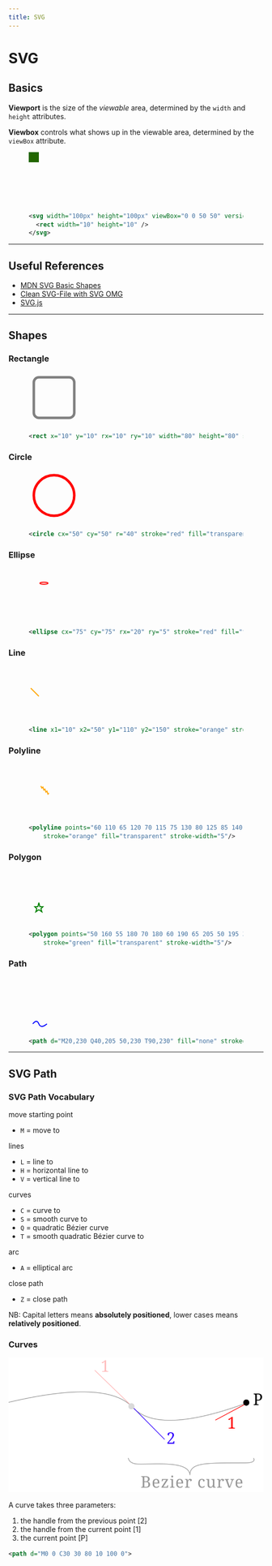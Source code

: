 ```yaml
---
title: SVG
---
```


<link href="../assets/style.css" rel="stylesheet">


# SVG

<section>

## Basics

**Viewport** is the size of the *viewable* area, determined by the `width` and `height` attributes.

**Viewbox** controls what shows up in the viewable area, determined by the `viewBox` attribute.

<figure class="fig-1-3">

<svg width="100px" height="100px" viewBox="0 0 50 50" version="1.1" xmlns="http://www.w3.org/2000/svg">
  <rect width="10" height="10" fill="#226600" />
</svg>

```xml
<svg width="100px" height="100px" viewBox="0 0 50 50" version="1.1" xmlns="http://www.w3.org/2000/svg">
  <rect width="10" height="10" />
</svg>
```

</figure>

</section>

---

<section>

## Useful References
* [MDN SVG Basic Shapes](https://developer.mozilla.org/en-US/docs/Web/SVG/Tutorial/Basic_Shapes)
* [Clean SVG-File with SVG OMG](https://jakearchibald.github.io/svgomg/)
* [SVG.js](https://svgjs.com/docs/3.0/)

</section>

---

<section>

## Shapes

### Rectangle
<figure class="fig-1-3">
<svg width="100" height="100" viewBox="0 0 100 100" version="1.1" xmlns="http://www.w3.org/2000/svg">
  <rect x="10" y="10" rx="10" ry="10" width="80" height="80" stroke="gray" fill="transparent" stroke-width="5"/>
</svg>

```xml
<rect x="10" y="10" rx="10" ry="10" width="80" height="80" stroke="gray" fill="transparent" stroke-width="5"/>
```

</figure>


### Circle
<figure class="fig-1-3">
<svg width="100" height="100" viewBox="0 0 100 100" version="1.1" xmlns="http://www.w3.org/2000/svg">
  <circle cx="50" cy="50" r="40" stroke="red" fill="transparent" stroke-width="5"/>
</svg>

```xml
<circle cx="50" cy="50" r="40" stroke="red" fill="transparent" stroke-width="5"/>
```

</figure>

### Ellipse
<figure class="fig-1-3">
<svg width="100" height="100" viewBox="0 0 250 250" version="1.1" xmlns="http://www.w3.org/2000/svg">
  <ellipse cx="75" cy="75" rx="20" ry="5" stroke="red" fill="transparent" stroke-width="5"/>
</svg>

```xml
<ellipse cx="75" cy="75" rx="20" ry="5" stroke="red" fill="transparent" stroke-width="5"/>
```

</figure>


### Line
<figure class="fig-1-3">
<svg width="100" height="100" viewBox="0 0 250 250" version="1.1" xmlns="http://www.w3.org/2000/svg">
  <line x1="10" x2="50" y1="110" y2="150" stroke="orange" stroke-width="5"/>
</svg>

```xml
<line x1="10" x2="50" y1="110" y2="150" stroke="orange" stroke-width="5"/>
```

</figure>

### Polyline
<figure class="fig-1-3">
<svg width="100" height="100" viewBox="0 0 250 250" version="1.1" xmlns="http://www.w3.org/2000/svg">
  <polyline points="60 110 65 120 70 115 75 130 80 125 85 140 90 135 95 150 100 145"
      stroke="orange" fill="transparent" stroke-width="5"/>
</svg>

```xml
<polyline points="60 110 65 120 70 115 75 130 80 125 85 140 90 135 95 150 100 145"
    stroke="orange" fill="transparent" stroke-width="5"/>
```

</figure>


### Polygon
<figure class="fig-1-3">
<svg width="100" height="100" viewBox="0 0 250 250" version="1.1" xmlns="http://www.w3.org/2000/svg">
  <polygon points="50 160 55 180 70 180 60 190 65 205 50 195 35 205 40 190 30 180 45 180"
      stroke="green" fill="transparent" stroke-width="5"/>
</svg>

```xml
<polygon points="50 160 55 180 70 180 60 190 65 205 50 195 35 205 40 190 30 180 45 180"
    stroke="green" fill="transparent" stroke-width="5"/>
```

</figure>

### Path
<figure class="fig-1-3">
<svg width="100" height="100" viewBox="0 0 250 250" version="1.1" xmlns="http://www.w3.org/2000/svg">
  <path d="M20,230 Q40,205 50,230 T90,230" fill="none" stroke="blue" stroke-width="5"/>
</svg>

```xml
<path d="M20,230 Q40,205 50,230 T90,230" fill="none" stroke="blue" stroke-width="5"/>
```

</figure>

</section>

---

<section>

## SVG Path

### SVG Path Vocabulary
move starting point
- `M` = move to

lines
- `L` = line to
- `H` = horizontal line to
- `V` = vertical line to

curves
- `C` = curve to
- `S` = smooth curve to
- `Q` = quadratic Bézier curve
- `T` = smooth quadratic Bézier curve to

arc
- `A` = elliptical arc

close path
- `Z` = close path

NB: Capital letters means **absolutely positioned**, lower cases means **relatively positioned**.


### Curves
![path nomenclature](../assets/SVG/path-nomenclature.svg "path nomenclature")

A curve takes three parameters:
1. the handle from the previous point [2]
2. the handle from the current point [1]
3. the current point [P]

```xml
<path d="M0 0 C30 30 80 10 100 0">
```

</section>

